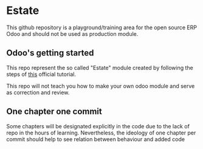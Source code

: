 # Estate

This github repository is a playground/training area for the open source ERP Odoo
and should not be used as production module.

## Odoo's getting started

This repo represent the so called "Estate" module created by following the steps of [this](https://www.odoo.com/documentation/16.0/developer/tutorials/getting_started.html) official tutorial.

This repo will not teach you how to make your own odoo module and serve as correction and review.

## One chapter one commit
Some chapters will be designated explicitly in the code due to the lack of repo in the hours of learning.
Nevertheless, the ideology of one chapter per commit should help to see relation between 
behaviour and added code